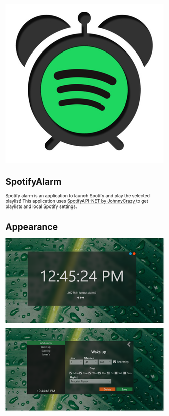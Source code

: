 <p align="Center">
  <img src="images/spotifyAlarmIcon.jpg" alt="icon">
</p>

# SpotifyAlarm
Spotify alarm is an application to launch Spotify and play the selected playlist! This application uses <a href="https://github.com/JohnnyCrazy/SpotifyAPI-NET"> SpotifyAPI-NET by JohnnyCrazy </a> to get playlists and local Spotify settings.

# Appearance
<p align="Center">
  <img src="images/Main.PNG" alt="icon">
</p>

<p align="Center">
  <img src="images/Edit.PNG" alt="icon">
</p>
